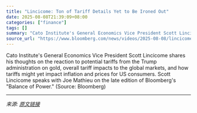 ```yaml
---
title: "Lincicome: Ton of Tariff Details Yet to Be Ironed Out"
date: 2025-08-08T21:39:09+08:00
categories: ["finance"]
tags: []
summary: "Cato Institute's General Economics Vice President Scott Lincicome shares his thoughts on the reaction to potential tariffs from the Trump administration on gold, overall tariff impacts to the global m"
source_url: "https://www.bloomberg.com/news/videos/2025-08-08/lincicome-ton-of-tariff-details-yet-to-be-ironed-out-video"
---
```


Cato Institute's General Economics Vice President Scott Lincicome shares his thoughts on the reaction to potential tariffs from the Trump administration on gold, overall tariff impacts to the global markets, and how tariffs might yet impact inflation and prices for US consumers. Scott Lincicome speaks with Joe Mathieu on the late edition of Bloomberg's "Balance of Power." (Source: Bloomberg)

---

*来源: [原文链接](https://www.bloomberg.com/news/videos/2025-08-08/lincicome-ton-of-tariff-details-yet-to-be-ironed-out-video)*
